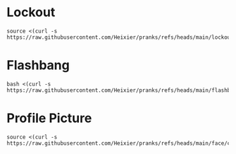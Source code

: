 # Lockout
    source <(curl -s https://raw.githubusercontent.com/Heixier/pranks/refs/heads/main/lockout/lockout.sh)

# Flashbang

    bash <(curl -s https://raw.githubusercontent.com/Heixier/pranks/refs/heads/main/flashbang/flashbang.sh)
    
# Profile Picture
    source <(curl -s https://raw.githubusercontent.com/Heixier/pranks/refs/heads/main/face/chg_profile.sh)
